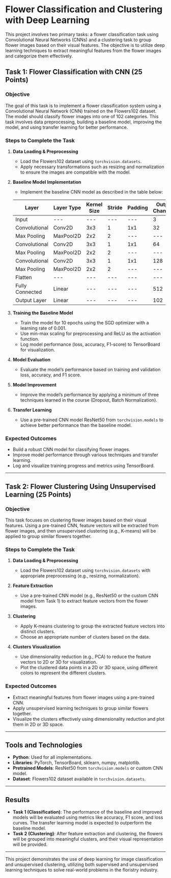 # Flower Classification and Clustering with Deep Learning

This project involves two primary tasks: a flower classification task using Convolutional Neural Networks (CNNs) and a clustering task to group flower images based on their visual features. The objective is to utilize deep learning techniques to extract meaningful features from the flower images and categorize them effectively.

## Task 1: Flower Classification with CNN (25 Points)

### **Objective**
The goal of this task is to implement a flower classification system using a Convolutional Neural Network (CNN) trained on the Flowers102 dataset. The model should classify flower images into one of 102 categories. This task involves data preprocessing, building a baseline model, improving the model, and using transfer learning for better performance.

### **Steps to Complete the Task**

1. **Data Loading & Preprocessing**
   - Load the Flowers102 dataset using `torchvision.datasets`.
   - Apply necessary transformations such as resizing and normalization to ensure the images are compatible with the model.

2. **Baseline Model Implementation**
   - Implement the baseline CNN model as described in the table below:
   
   | Layer          | Layer Type    | Kernel Size | Stride | Padding | Output Channels |
   |----------------|---------------|-------------|--------|---------|-----------------|
   | Input          | ---           | ---         | ---    | ---     | 3               |
   | Convolutional  | Conv2D        | 3x3         | 1      | 1x1     | 32              |
   | Max Pooling    | MaxPool2D     | 2x2         | 2      | ---     | ---             |
   | Convolutional  | Conv2D        | 3x3         | 1      | 1x1     | 64              |
   | Max Pooling    | MaxPool2D     | 2x2         | 2      | ---     | ---             |
   | Convolutional  | Conv2D        | 3x3         | 1      | 1x1     | 128             |
   | Max Pooling    | MaxPool2D     | 2x2         | 2      | ---     | ---             |
   | Flatten        | ---           | ---         | ---    | ---     | ---             |
   | Fully Connected| Linear        | ---         | ---    | ---     | 512             |
   | Output Layer   | Linear        | ---         | ---    | ---     | 102             |

3. **Training the Baseline Model**
   - Train the model for 10 epochs using the SGD optimizer with a learning rate of 0.001.
   - Use min-max scaling for preprocessing and ReLU as the activation function.
   - Log model performance (loss, accuracy, F1-score) to TensorBoard for visualization.

4. **Model Evaluation**
   - Evaluate the model’s performance based on training and validation loss, accuracy, and F1 score.

5. **Model Improvement**
   - Improve the model’s performance by applying a minimum of three techniques learned in the course (Dropout, Batch Normalization).

6. **Transfer Learning**
   - Use a pre-trained CNN model ResNet50 from `torchvision.models` to achieve better performance than the baseline model.

### **Expected Outcomes**
- Build a robust CNN model for classifying flower images.
- Improve model performance through various techniques and transfer learning.
- Log and visualize training progress and metrics using TensorBoard.

---

## Task 2: Flower Clustering Using Unsupervised Learning (25 Points)

### **Objective**
This task focuses on clustering flower images based on their visual features. Using a pre-trained CNN, feature vectors will be extracted from flower images, and then unsupervised clustering (e.g., K-means) will be applied to group similar flowers together.

### **Steps to Complete the Task**

1. **Data Loading & Preprocessing**
   - Load the Flowers102 dataset using `torchvision.datasets` with appropriate preprocessing (e.g., resizing, normalization).

2. **Feature Extraction**
   - Use a pre-trained CNN model (e.g., ResNet50 or the custom CNN model from Task 1) to extract feature vectors from the flower images.

3. **Clustering**
   - Apply K-means clustering to group the extracted feature vectors into distinct clusters.
   - Choose an appropriate number of clusters based on the data.

4. **Clusters Visualization**
   - Use dimensionality reduction (e.g., PCA) to reduce the feature vectors to 2D or 3D for visualization.
   - Plot the clustered data points in a 2D or 3D space, using different colors to represent the different clusters.

### **Expected Outcomes**
- Extract meaningful features from flower images using a pre-trained CNN.
- Apply unsupervised learning techniques to group similar flowers together.
- Visualize the clusters effectively using dimensionality reduction and plot them in 2D or 3D space.

---

## Tools and Technologies

- **Python**: Used for all implementations.
- **Libraries**: PyTorch, TensorBoard, sklearn, numpy, matplotlib.
- **Pretrained Models**: ResNet50 from `torchvision.models` or custom CNN model.
- **Dataset**: Flowers102 dataset available in `torchvision.datasets`.

---

## Results

- **Task 1 (Classification)**: The performance of the baseline and improved models will be evaluated using metrics like accuracy, F1 score, and loss curves. The transfer learning model is expected to outperform the baseline model.
- **Task 2 (Clustering)**: After feature extraction and clustering, the flowers will be grouped into meaningful clusters, and their visual representation will be provided.

---

This project demonstrates the use of deep learning for image classification and unsupervised clustering, utilizing both supervised and unsupervised learning techniques to solve real-world problems in the floristry industry.
